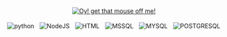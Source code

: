 <br>
<!-- HEADER -->
<p align="center">
  <a href="https://github.com/Gneric">
    <img 
      src="https://readme-typing-svg.demolab.com?font=Fira+Code&size=25&pause=1000&center=true&repeat=false&width=435&lines=Oscar+Biondi" 
      alt="Oy! get that mouse off me!" 
    />
  </a>
</p>
<!-- SKILLS VAR -->
<div style="display: flex; flex-wrap: wrap; justify-content: space-around;">
  <img style="margin: 0.3em" 
    alt="python" 
    src="https://img.shields.io/badge/python-black?style=for-the-badge&logo=python&labelColor=white&color=3776AB"
  >
  <img style="margin: 0.3em" 
    alt="NodeJS" 
    src="https://img.shields.io/badge/NodeJS-black?style=for-the-badge&logo=Node.js&labelColor=black&color=339933"
  >
  <img style="margin: 0.3em" 
    alt="HTML" 
    src="https://img.shields.io/badge/HTML-black?style=for-the-badge&logo=HTML5&labelColor=white&color=E34F26"
  >
  <img style="margin: 0.3em" 
    alt="MSSQL" 
    src="https://img.shields.io/badge/MSSQL-black?style=for-the-badge&logo=microsoftsqlserver&labelColor=black&color=CC2927"
  >
  <img style="margin: 0.3em" 
    alt="MYSQL" 
    src="https://img.shields.io/badge/MYSQL-white?style=for-the-badge&logo=mysql&labelColor=white&color=4479A1"
  >
  <img style="margin: 0.3em" 
    alt="POSTGRESQL" 
    src="https://img.shields.io/badge/POSTGRESQL-black?style=for-the-badge&logo=postgresql&labelColor=white&color=4169E1"
  >
</div>